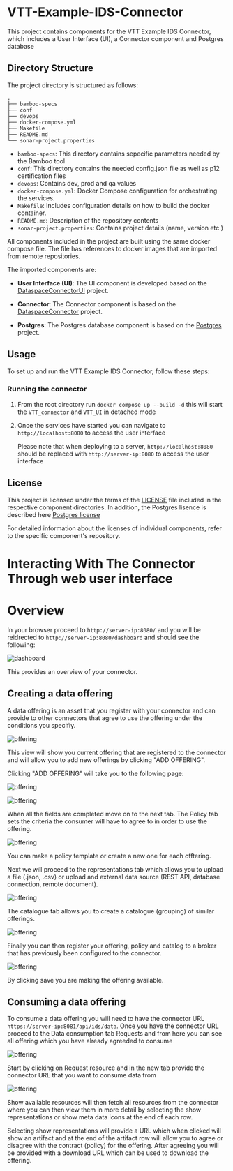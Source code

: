 # VTT-Example-IDS-Connector

This project contains components for the VTT Example IDS Connector, which includes a User Interface (UI), a Connector component and Postgres database

## Directory Structure

The project directory is structured as follows:

```
.
├── bamboo-specs
├── conf
├── devops
├── docker-compose.yml
├── Makefile
├── README.md
└── sonar-project.properties
```

- `bamboo-specs`: This directory contains sepecific parameters needed by the Bamboo tool
- `conf`: This directory contains the needed config.json file as well as p12 certification files
- `devops`: Contains dev, prod and qa values
- `docker-compose.yml`: Docker Compose configuration for orchestrating the services.
- `Makefile`: Includes configuration details on how to build the docker container.
- `README.md`: Description of the repository contents
- `sonar-project.properties`: Contains project details (name, version etc.)

All components included in the project are built using the same docker compose file. The file has references to docker images that are imported from remote repositories. 

The imported components are: 

- **User Interface (UI)**: The UI component is developed based on the [DataspaceConnectorUI](https://github.com/International-Data-Spaces-Association/DataspaceConnectorUI) project.

- **Connector**: The Connector component is based on the [DataspaceConnector](https://github.com/International-Data-Spaces-Association/DataspaceConnector) project.
  
- **Postgres**: The Postgres database component is based on the [Postgres](https://github.com/postgres/postgres) project.


## Usage

To set up and run the VTT Example IDS Connector, follow these steps:

### Running the connector 

1. From the root directory run `docker compose up --build -d` this will start the `VTT_connector` and `VTT_UI` in detached mode	

2. Once the services have started you can navigate to `http://localhost:8080` to access the user interface

   Please note that when deploying to a server, `http://localhost:8080` should be replaced with `http://server-ip:8080` to access the user interface


## License

This project is licensed under the terms of the [LICENSE](LICENSE) file included in the respective component directories. In addition, the Postgres lisence is described here [Postgres license](https://opensource.org/license/postgresql/) 

For detailed information about the licenses of individual components, refer to the specific component's repository.

# Interacting With The Connector Through web user interface

# Overview

In your browser proceed to `http://server-ip:8080/` and you will be reidrected to `http://server-ip:8080/dashboard` and should see the following:

![dashboard](/assets/ui-dashboard.png)

This provides an overview of your connector.


## Creating a data offering

A data offering is an asset that you register with your connector and can provide to other connectors that agree to use the offering under the conditions you specifiy.

![offering](/assets/data-offering-1.png)

This view will show you current offering that are registered to the connector and will allow you to add new offerings by clicking "ADD OFFERING". 

Clicking "ADD OFFERING" will take you to the following page:

![offering](/assets/data-offering-2.png)

![offering](/assets/data-offering-3.png)

When all the fields are completed move on to the next tab. The Policy tab sets the criteria the consumer will have to agree to in order to use the offering.

![offering](../assets/data-offering-4.png)

You can make a policy template or create a new one for each offtering.

Next we will proceed to the representations tab which allows you to upload a file (.json, .csv) or upload and external data source (REST API, database connection, remote document).

![offering](/assets/data-offering-5.png)

The catalogue tab allows you to create a catalogue (grouping) of similar offerings.

![offering](/assets/data-offering-6.png)

Finally you can then register your offering, policy and catalog to a broker that has previously been configured to the connector.

![offering](/assets/data-offering-7.png)

By clicking save you are making the offering available.

## Consuming a data offering

To consume a data offering you will need to have the connector URL `https://server-ip:8081/api/ids/data`. Once you have the connector URL proceed to the Data consumption tab Requests and from here you can see all offering which you have already agreeded to consume

![offering](/assets/data-consumption-1.png)

Start by clicking on Request resource and in the new tab provide the connector URL that you want to consume data from 

![offering](/assets/data-consumption-2.png)

Show available resources will then fetch all resources from the connector where you can then view them in more detail by selecting the show representations or show meta data icons at the end of each row.

Selecting show representations will provide a URL which when clicked will show an artifact and at the end of the artifact row will allow you to agree or disagree with the contract (policy) for the offering. After agreeing you will be provided with a download URL which can be used to download the offering. 



